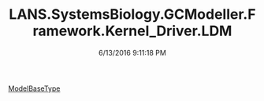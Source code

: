 ﻿---
title: LANS.SystemsBiology.GCModeller.Framework.Kernel_Driver.LDM
date: 6/13/2016 9:11:18 PM
---

[ModelBaseType](T-LANS.SystemsBiology.GCModeller.Framework.Kernel_Driver.LDM.ModelBaseType.html)
